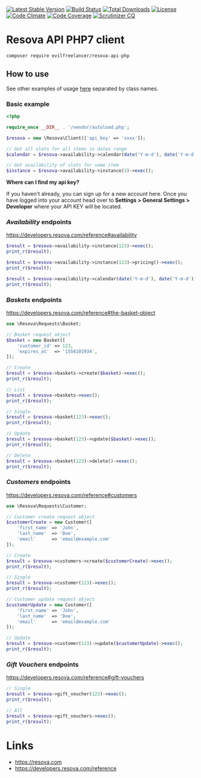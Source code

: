 [![Latest Stable Version](https://poser.pugx.org/evilfreelancer/resova-api-php/v/stable)](https://packagist.org/packages/evilfreelancer/resova-api-php)
[![Build Status](https://travis-ci.org/EvilFreelancer/resova-api-php.svg?branch=master)](https://travis-ci.org/EvilFreelancer/resova-api-php)
[![Total Downloads](https://poser.pugx.org/evilfreelancer/resova-api-php/downloads)](https://packagist.org/packages/evilfreelancer/resova-api-php)
[![License](https://poser.pugx.org/evilfreelancer/resova-api-php/license)](https://packagist.org/packages/evilfreelancer/resova-api-php)
[![Code Climate](https://codeclimate.com/github/EvilFreelancer/resova-api-php/badges/gpa.svg)](https://codeclimate.com/github/EvilFreelancer/resova-api-php)
[![Code Coverage](https://scrutinizer-ci.com/g/EvilFreelancer/resova-api-php/badges/coverage.png?b=master)](https://scrutinizer-ci.com/g/EvilFreelancer/resova-api-php/?branch=master)
[![Scrutinizer CQ](https://scrutinizer-ci.com/g/evilfreelancer/resova-api-php/badges/quality-score.png?b=master)](https://scrutinizer-ci.com/g/evilfreelancer/resova-api-php/)

# Resova API PHP7 client

    composer require evilfreelancer/resova-api-php

## How to use

See other examples of usage [here](examples) separated by class names.

### Basic example

```php
<?php

require_once __DIR__ . '/vendor/autoload.php';

$resova = new \Resova\Client(['api_key' => 'xxxx']);

// Get all slots for all items in dates range
$calendar = $resova->availability->calendar(date('Y-m-d'), date('Y-m-d'))->exec();

// Get availability of slots for some item
$instance = $resova->availability->instance(3)->exec();
```

**Where can I find my api key?**

If you haven't already, you can sign up for a new account here.
Once you have logged into your account head over to **Settings > General Settings > Developer**
where your API KEY will be located.

### *Availability* endpoints

https://developers.resova.com/reference#availability

```php
$result = $resova->availability->instance(123)->exec();
print_r($result);

$result = $resova->availability->instance(123)->pricing()->exec();
print_r($result);

$result = $resova->availability->calendar(date('Y-m-d'), date('Y-m-d'))->exec();
print_r($result);
```

### *Baskets* endpoints

https://developers.resova.com/reference#the-basket-object

```php
use \Resova\Requests\Basket;

// Basket request object
$basket = new Basket([
    'customer_id' => 123,
    'expires_at'  => '1558101934',
]);

// Create
$result = $resova->baskets->create($basket)->exec();
print_r($result);

// List
$result = $resova->baskets->exec();
print_r($result);

// Single
$result = $resova->basket(123)->exec();
print_r($result);

// Update
$result = $resova->basket(123)->update($basket)->exec();
print_r($result);

// Delete
$result = $resova->basket(123)->delete()->exec();
print_r($result);
```

### *Customers* endpoints

https://developers.resova.com/reference#customers

```php
use \Resova\Requests\Customer;

// Customer create request object
$customerCreate = new Customer([
    'first_name' => 'John',
    'last_name'  => 'Doe',
    'email'      => 'email@example.com'
]);

// Create
$result = $resova->customers->create($customerCreate)->exec();
print_r($result);

// Single
$result = $resova->customer(123)->exec();
print_r($result);

// Customer update request object
$customerUpdate = new Customer([
    'first_name' => 'John',
    'last_name'  => 'Doe',
    'email'      => 'email@example.com'
]);

// Update
$result = $resova->customer(123)->update($customerUpdate)->exec();
print_r($result);
```

### *Gift Vouchers* endpoints

https://developers.resova.com/reference#gift-vouchers

```php
// Single
$result = $resova->gift_voucher(123)->exec();
print_r($result);

// All
$result = $resova->gift_vouchers->exec();
print_r($result);
```

# Links

* https://resova.com
* https://developers.resova.com/reference
